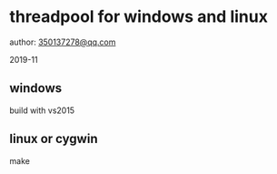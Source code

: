 # threadpool for windows and linux

author: 350137278@qq.com

2019-11

## windows

  build with vs2015


## linux or cygwin

  make
